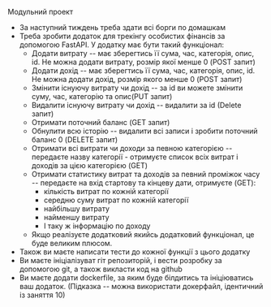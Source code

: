 Модульний проект
- За наступний тиждень треба здати всі борги по домашкам
- Треба зробити додаток для трекінгу особистих фінансів за допомогою FastAPI. У додатку має бути такий функціонал:
  - Додати витрату -- має зберегтись її сума, час, категорія, опис, id. Не можна додати витрату, розмір якої менше 0 (POST запит)
  - Додати дохід -- має зберегтись її сума, час, категорія, опис, id. Не можна додати дохід, розмір якого менше 0 (POST запит)
  - Змінити існуючу витрату чи дохід -- за id ви можете змінити суму, час, категорію та опис(PUT запит)
  - Видалити існуючу витрату чи дохід -- видалити за id (Delete запит)
  - Отримати поточний баланс (GET запит)
  - Обнулити всю історію -- видалити всі записи і зробити поточний баланс 0 (DELETE запит)
  - Отримати всі витрати чи доходи за певною категорією -- передаєте назву категорії - отримуєте список всіх витрат і доходів за цією категорією (GET)
  - Отримати статистику витрат та доходів за певний проміжок часу -- передаєте на вхід стартову та кінцеву дати, отримуєте (GET):
    - кількість витрат по кожній категорії
    - середню суму витрат по кожній категорії
    - найбільшу витрату
    - найменшу витрату
    - І таку ж інформацію по доходу
  - Якщо реалізуєте додатковий якийсь додатковий функціонал, це буде великим плюсом.
- Також ви маєте написати тести до кожної функції з цього додатку
- Ви маєте ініціалізуват гіт репозиторій, і вести розробку за допомогою git, а також викласти код на github
- Ви маєте додати dockerfile, за яким буде білдитись та ініціюватись ваш додаток. (Підказка -- можна використати докерфайл, ідентичний із заняття 10)